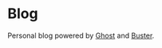 # Blog
Personal blog powered by [Ghost](http://ghost.org) and [Buster](https://github.com/axitkhurana/buster/).
